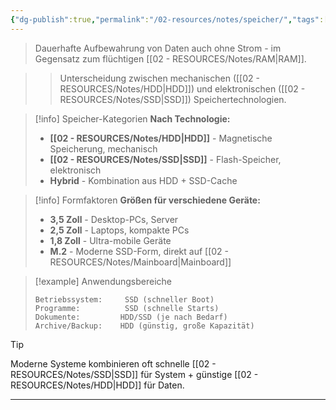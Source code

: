```yaml
---
{"dg-publish":true,"permalink":"/02-resources/notes/speicher/","tags":["ausbildung/gfn/ap1/vorbereitung","hardware/speicher","informatik/architektur"],"noteIcon":"","updated":"2025-10-29T12:59:10.377+01:00"}
---
```



> Dauerhafte Aufbewahrung von Daten auch ohne Strom - im Gegensatz zum flüchtigen [[02 - RESOURCES/Notes/RAM\|RAM]].

>> Unterscheidung zwischen mechanischen ([[02 - RESOURCES/Notes/HDD\|HDD]]) und elektronischen ([[02 - RESOURCES/Notes/SSD\|SSD]]) Speichertechnologien.

>[!info] Speicher-Kategorien
>**Nach Technologie:**
>- **[[02 - RESOURCES/Notes/HDD\|HDD]]** - Magnetische Speicherung, mechanisch
>- **[[02 - RESOURCES/Notes/SSD\|SSD]]** - Flash-Speicher, elektronisch
>- **Hybrid** - Kombination aus HDD + SSD-Cache

>[!info] Formfaktoren
>**Größen für verschiedene Geräte:**
>- **3,5 Zoll** - Desktop-PCs, Server
>- **2,5 Zoll** - Laptops, kompakte PCs
>- **1,8 Zoll** - Ultra-mobile Geräte
>- **M.2** - Moderne SSD-Form, direkt auf [[02 - RESOURCES/Notes/Mainboard\|Mainboard]]

>[!example] Anwendungsbereiche
>```
>Betriebssystem:     SSD (schneller Boot)
>Programme:          SSD (schnelle Starts)
>Dokumente:         HDD/SSD (je nach Bedarf)
>Archive/Backup:    HDD (günstig, große Kapazität)
>```

>[!tip] 
>Moderne Systeme kombinieren oft schnelle [[02 - RESOURCES/Notes/SSD\|SSD]] für System + günstige [[02 - RESOURCES/Notes/HDD\|HDD]] für Daten.

---